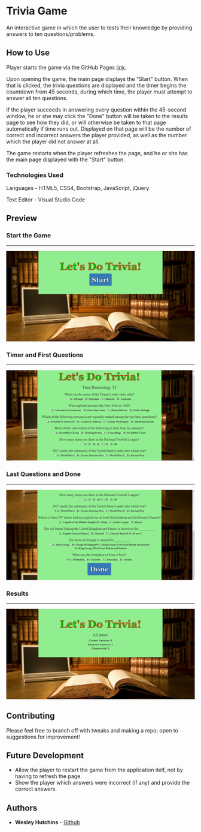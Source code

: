 # Trivia Game

An interactive game in which the user to tests their knowledge by providing answers to ten questions/problems.


## How to Use

Player starts the game via the GitHub Pages [link](https://wespres1990.github.io/TriviaGame/).

Upon opening the game, the main page displays the "Start" button. When that is clicked, the trivia questions are displayed and the timer begins the countdown from 45 seconds, during which time, the player must attempt to answer all ten questions.

If the player succeeds in answering every question within the 45-second window, he or she may click the "Done" button will be taken to the results page to see how they did, or will otherwise be taken to that page automatically if time runs out. Displayed on that page will be the number of correct and incorrect answers the player provided, as well as the number which the player did not answer at all.

The game restarts when the player refreshes the page, and he or she has the main page displayed with the "Start" button.


### Technologies Used

Languages - HTML5, CSS4, Bootstrap, JavaScript, jQuery

Text Editor - Visual Studio Code


## Preview

### Start the Game
- - - -
<img src="screenshots/trivia-start.PNG"/>

### Timer and First Questions
- - - -
<img src="screenshots/trivia-questions.PNG"/>

### Last Questions and Done
- - - -
<img src="screenshots/trivia-questions-done.PNG"/>

### Results
- - - -
<img src="screenshots/trivia-results.PNG"/>


## Contributing

Please feel free to branch off with tweaks and making a repo; open to suggestions for improvement!


## Future Development

* Allow the player to restart the game from the application itelf, not by having to refresh the page.
* Show the player which answers were incorrect (if any) and provide the correct answers.


## Authors

* **Wesley Hutchins** - [Github](https://github.com/WesPres1990)